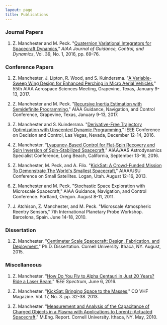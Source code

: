 ```yaml
---
layout: page
title: Publications
---
```


### Journal Papers 
1. Z. Manchester and M. Peck. "[Quaternion Variational Integrators for Spacecraft Dynamics](/docs/Variational_Integrator.pdf)," *AIAA Journal of Guidance, Control, and Dynamics*, Vol. 39, No. 1, 2016, pp. 69–76.

### Conference Papers

1.	Z. Manchester, J. Lipton, R. Wood, and S. Kuindersma. "[A Variable-Sweep Wing Design for Enhanced Perching in Micro Aerial Vehicles](/docs/Morphing_Wing.pdf)," 55th AIAA Aerospace Sciences Meeting, Grapevine, Texas, January 9-13, 2017.

2.	Z. Manchester and M. Peck. "[Recursive Inertia Estimation with Semidefinite Programming](/docs/Inertia_Estimation.pdf)," AIAA Guidance, Navigation, and Control Conference, Grapevine, Texas, January 9-13, 2017.

3.	Z. Manchester and S. Kuindersma. "[Derivative-Free Trajectory Optimization with Unscented Dynamic Programming](/docs/udp.pdf)," IEEE Conference on Decision and Control, Las Vegas, Nevada, December 12-14, 2016.

4.	Z. Manchester. “[Lyapunov-Based Control for Flat-Spin Recovery and Spin Inversion of Spin-Stabilized Spacecraft](/docs/Spin_Control.pdf),” AIAA/AAS Astrodynamics Specialist Conference, Long Beach, California, September 13-16, 2016.

5. Z. Manchester, M. Peck, and A. Filo. "[KickSat: A Crowd-Funded Mission To Demonstrate The World's Smallest Spacecraft](/docs/KickSat_SmallSat.pdf)," AIAA/USU Conference on Small Satellites. Logan, Utah. August 12-16, 2013.

6. Z. Manchester and M. Peck. "Stochastic Space Exploration with Microscale Spacecraft," AIAA Guidance, Navigation, and Control Conference. Portland, Oregon. August 8-11, 2011.

7. J. Atchison, Z. Manchester, and M. Peck. "Microscale Atmospheric Reentry Sensors," 7th International Planetary Probe Workshop. Barcelona, Spain. June 14-18, 2010.


### Dissertation
1. Z. Manchester. "[Centimeter Scale Spacecraft: Design, Fabrication, and Deployment](/docs/Zac_Manchester_PhD_Dissertation.pdf)," Ph.D. Dissertation. Cornell University. Ithaca, NY. August, 2015.

### Miscellaneous
1. Z. Manchester. "[How Do You Fly to Alpha Centauri in Just 20 Years? Ride a Laser Beam](http://spectrum.ieee.org/tech-talk/aerospace/space-flight/how-do-you-fly-to-alpha-centauri-in-just-20-years-ride-a-laser-beam)," *IEEE Spectrum*, June 6, 2016.

2. Z. Manchester. "[KickSat: Bringing Space to the Masses](/docs/CQ_VHF_KickSat.pdf)," CQ VHF Magazine. Vol. 17, No. 3. pp. 32-38. 2013.

3. Z. Manchester. "[Measurement and Analysis of the Capacitance of Charged Objects in a Plasma with Applications to Lorentz-Actuated Spacecraft](/docs/Zac_Manchester_MEng_Report.pdf)," M.Eng. Report. Cornell University. Ithaca, NY. May, 2010.
